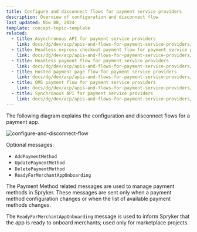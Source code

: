 ```yaml
---
title: Configure and disconnect flows for payment service providers
description: Overview of configuration and disconnect flow
last_updated: Now 08, 2024
template: concept-topic-template
related:
  - title: Asynchronous API for payment service providers
    link: docs/dg/dev/acp/apis-and-flows-for-payment-service-providers/asynchronous-api-for-payment-service-providers.html
  - title: Headless express checkout payment flow for payment service providers
    link: docs/dg/dev/acp/apis-and-flows-for-payment-service-providers/headless-express-checkout-payment-flow-for-payment-service-providers.html
  - title: Headless payment flow for payment service providers
    link: docs/dg/dev/acp/apis-and-flows-for-payment-service-providers/headless-payment-flow-for-payment-service-providers.html
  - title: Hosted payment page flow for payment service providers
    link: docs/dg/dev/acp/apis-and-flows-for-payment-service-providers/hosted-payment-page-flow-for-payment-service-providers.html
  - title: OMS payment flow for payment service providers
    link: docs/dg/dev/acp/apis-and-flows-for-payment-service-providers/oms-payment-flow-for-payment-service-providers.html
  - title: Synchronous API for payment service providers
    link: docs/dg/dev/acp/apis-and-flows-for-payment-service-providers/synchronous-api-for-payment-service-providers.html
---
```


The following diagram explains the configuration and disconnect flows for a payment app.

![configure-and-disconnect-flow](https://spryker.s3.eu-central-1.amazonaws.com/docs/dg/dev/acp/apis-and-overview-diagrams-for-payment-service-providers.md/configure-and-disconnect-flows.png)

Optional messages:
* `AddPaymentMethod`
* `UpdatePaymentMethod`
* `DeletePaymentMethod`
* `ReadyForMerchantAppOnboarding`

The Payment Method related messages are used to manage payment methods in Spryker. These messages are sent only when a payment method configuration changes or when the list of available payment methods changes.

The `ReadyForMerchantAppOnboarding` message is used to inform Spryker that the app is ready to onboard merchants; used only for marketplace projects.
